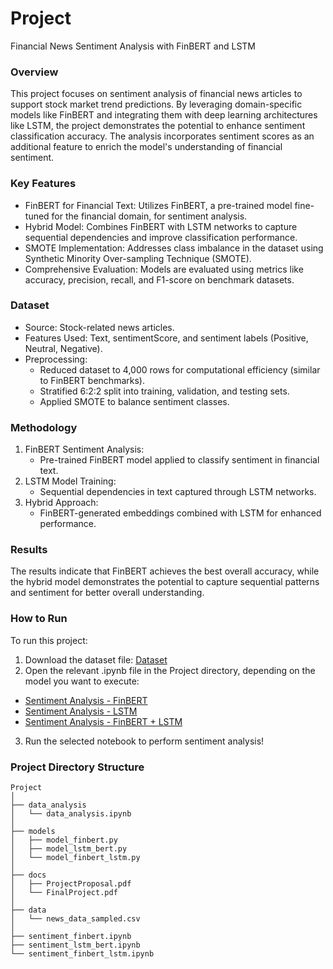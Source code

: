 
# Project
Financial News Sentiment Analysis with FinBERT and LSTM

### Overview

This project focuses on sentiment analysis of financial news articles to support stock market trend predictions. By leveraging domain-specific models like FinBERT and integrating them with deep learning architectures like LSTM, the project demonstrates the potential to enhance sentiment classification accuracy. The analysis incorporates sentiment scores as an additional feature to enrich the model's understanding of financial sentiment.

### Key Features
- FinBERT for Financial Text: Utilizes FinBERT, a pre-trained model fine-tuned for the financial domain, for sentiment analysis.
- Hybrid Model: Combines FinBERT with LSTM networks to capture sequential dependencies and improve classification performance.
- SMOTE Implementation: Addresses class imbalance in the dataset using Synthetic Minority Over-sampling Technique (SMOTE).
- Comprehensive Evaluation: Models are evaluated using metrics like accuracy, precision, recall, and F1-score on benchmark datasets.

### Dataset
- Source: Stock-related news articles.
- Features Used: Text, sentimentScore, and sentiment labels (Positive, Neutral, Negative).
- Preprocessing:
  - Reduced dataset to 4,000 rows for computational efficiency (similar to FinBERT benchmarks).
  - Stratified 6:2:2 split into training, validation, and testing sets.
  - Applied SMOTE to balance sentiment classes.

### Methodology

1. FinBERT Sentiment Analysis:
    - Pre-trained FinBERT model applied to classify sentiment in financial text.
2. LSTM Model Training:
    - Sequential dependencies in text captured through LSTM networks.
3. Hybrid Approach:
    - FinBERT-generated embeddings combined with LSTM for enhanced performance.

### Results
The results indicate that FinBERT achieves the best overall accuracy, while the hybrid model demonstrates the potential to capture sequential patterns and sentiment for better overall understanding.

### How to Run
To run this project:

1. Download the dataset file: [Dataset](/data/news_data_sampled.csv)
2. Open the relevant .ipynb file in the Project directory, depending on the model you want to execute:
  - [Sentiment Analysis - FinBERT](/sentiment_finbert.ipynb)
  - [Sentiment Analysis - LSTM](/sentiment_lstm_bert.ipynb)
  - [Sentiment Analysis - FinBERT + LSTM](/sentiment_finbert_lstm.ipynb)
3. Run the selected notebook to perform sentiment analysis!

### Project Directory Structure

```plaintext
Project  
│  
├── data_analysis  
│   └── data_analysis.ipynb  
│  
├── models  
│   ├── model_finbert.py  
│   ├── model_lstm_bert.py  
│   └── model_finbert_lstm.py  
│  
├── docs  
│   ├── ProjectProposal.pdf  
│   └── FinalProject.pdf  
│  
├── data  
│   └── news_data_sampled.csv  
│  
├── sentiment_finbert.ipynb  
├── sentiment_lstm_bert.ipynb  
└── sentiment_finbert_lstm.ipynb  
